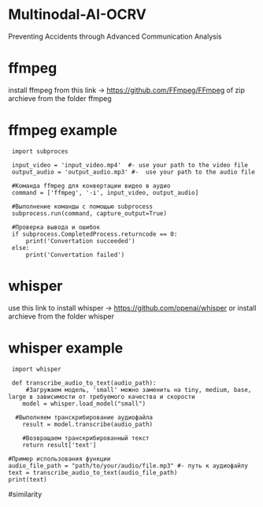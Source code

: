 # Multinodal-AI-OCRV
Preventing Accidents through Advanced Communication Analysis
# ffmpeg
install ffmpeg from this link -> https://github.com/FFmpeg/FFmpeg
of zip archieve from the folder ffmpeg
# ffmpeg example
```
 import subproces

 input_video = 'input_video.mp4'  #- use your path to the video file
 output_audio = 'output_audio.mp3' #-  use your path to the audio file

 #Команда ffmpeg для конвертации видео в аудио
 command = ['ffmpeg', '-i', input_video, output_audio]

 #Выполнение команды с помощью subprocess
 subprocess.run(command, capture_output=True)

 #Проверка вывода и ошибок
 if subprocess.CompletedProcess.returncode == 0:
     print('Convertation succeeded')
 else:
     print('Convertation failed')
```
# whisper
use this link to install whisper -> https://github.com/openai/whisper
or install archieve from the folder whisper
# whisper example
```
 import whisper

 def transcribe_audio_to_text(audio_path):
     #Загружаем модель, 'small' можно заменить на tiny, medium, base, large в зависимости от требуемого качества и скорости
    model = whisper.load_model("small")

  #Выполняем транскрибирование аудиофайла
    result = model.transcribe(audio_path)

    #Возвращаем транскрибированный текст
    return result['text']

#Пример использования функции
audio_file_path = "path/to/your/audio/file.mp3" #- путь к аудиофайлу
text = transcribe_audio_to_text(audio_file_path)
print(text)
```
#similarity





